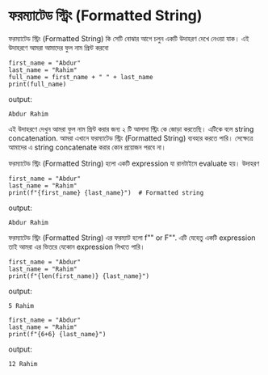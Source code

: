 # ফরম্যাটেড স্ট্রিং (Formatted String)

ফরম্যাটেড স্ট্রিং (Formatted String) কি সেটি বোঝার আগে চলুন একটি উদাহরণ দেখে নেওয়া যাক। এই উদাহরণে আমরা আমাদের ফুল নাম প্রিন্ট করবো 
```
first_name = "Abdur"
last_name = "Rahim"
full_name = first_name + " " + last_name
print(full_name)
```
output:
```
Abdur Rahim
```

এই উদাহরণে দেখুন আমরা ফুল নাম প্রিন্ট করার জন্য ২ টি আলাদা স্ট্রিং কে জোড়া করতেছি। এটিকে বলে string concatenation. আমরা এখানে ফরম্যাটেড স্ট্রিং (Formatted String) ব্যবহার করতে পারি। সেক্ষেত্রে আমাদের এ string concatenate করার কোন প্রয়োজন পরবে না। 

ফরম্যাটেড স্ট্রিং (Formatted String) হলো একটি expression যা রানটাইমে evaluate হয়। উদাহরণ 
```
first_name = "Abdur"
last_name = "Rahim"
print(f"{first_name} {last_name}")  # Formatted string
``` 

output:
```
Abdur Rahim
```

ফরম্যাটেড স্ট্রিং (Formatted String) এর ফরম্যাট হলো f"" or F"".
এটি যেহেতু একটি expression তাই আমরা এর ভিতরে যেকোন expression লিখতে পারি। 

```
first_name = "Abdur"
last_name = "Rahim"
print(f"{len(first_name)} {last_name}")
``` 

output:
```
5 Rahim
```

```
first_name = "Abdur"
last_name = "Rahim"
print(f"{6+6} {last_name}")
``` 

output:
```
12 Rahim
```